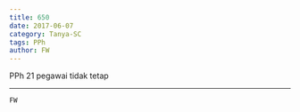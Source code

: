 ```yaml
---
title: 650
date: 2017-06-07
category: Tanya-SC
tags: PPh
author: FW
---
```


PPh 21 pegawai tidak tetap

---



`FW`
